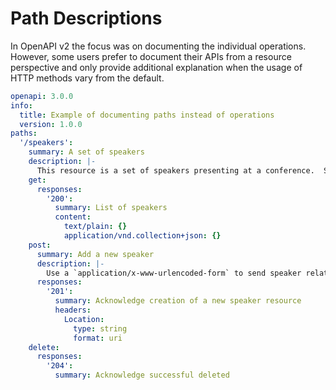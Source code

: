# Path Descriptions

In OpenAPI v2 the focus was on documenting the individual operations.  However, some users prefer to document their APIs from a resource perspective and only provide additional explanation when the usage of HTTP methods vary from the default.

```yaml
openapi: 3.0.0
info:
  title: Example of documenting paths instead of operations
  version: 1.0.0
paths:
  '/speakers':
    summary: A set of speakers
    description: |- 
      This resource is a set of speakers presenting at a conference.  Speakers information can be represented in either `text/plain`, or `application/vnd.collection+json`
    get:
      responses:
        '200':
          summary: List of speakers
          content: 
            text/plain: {}
            application/vnd.collection+json: {}
    post:
      summary: Add a new speaker
      description: |- 
        Use a `application/x-www-urlencoded-form` to send speaker related information
      responses:
        '201':
          summary: Acknowledge creation of a new speaker resource
          headers:
            Location: 
              type: string
              format: uri
    delete:
      responses:
        '204':
          summary: Acknowledge successful deleted
```



